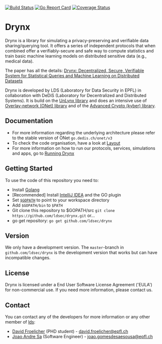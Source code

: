[![Build Status](https://travis-ci.org/ldsec/drynx.svg?branch=master)](https://travis-ci.org/ldsec/drynx) [![Go Report Card](https://goreportcard.com/badge/github.com/ldsec/drynx)](https://goreportcard.com/report/github.com/ldsec/drynx) [![Coverage Status](https://coveralls.io/repos/github/ldsec/drynx/badge.svg?branch=master)](https://coveralls.io/github/ldsec/drynx?branch=master)
# Drynx
Drynx is a library for simulating a privacy-preserving and verifiable data sharing/querying tool. It offers a series of independent protocols that when combined offer a verifiably-secure and safe way to compute statistics and train basic machine learning models on distributed sensitive data (e.g., medical data).

The paper has all the details: [Drynx: Decentralized, Secure, Verifiable System for Statistical Queries and Machine Learning on Distributed Datasets](https://arxiv.org/abs/1902.03785)

Drynx is developed by LDS (Laboratory for Data Security in EPFL) in collaboration with DeDiS (Laboratory for Decentralized and Distributed Systems). It is build on the [UnLynx library](https://github.com/ldsec/unlynx) and does an intensive use of [Overlay-network (ONet) library](https://go.dedis.ch/onet/v3) and of the [Advanced Crypto (kyber) library](https://go.dedis.ch/kyber/v3).

## Documentation

* For more information regarding the underlying architecture please refer to the stable version of ONet `go.dedis.ch/onet/v3`
* To check the code organisation, have a look at [Layout](https://github.com/ldsec/drynx/wiki/Layout)
* For more information on how to run our protocols, services, simulations and apps, go to [Running Drynx](https://github.com/ldsec/drynx/wiki/Running-Drynx)

## Getting Started

To use the code of this repository you need to:

- Install [Golang](https://golang.org/doc/install)
- [Recommended] Install [IntelliJ IDEA](https://www.jetbrains.com/idea/) and the GO plugin
- Set [`$GOPATH`](https://golang.org/doc/code.html#GOPATH) to point to your workspace directory
- Add `$GOPATH/bin` to `$PATH`
- Git clone this repository to $GOPATH/src `git clone https://github.com/ldsec/drynx.git` or...
- go get repository: `go get github.com/ldsec/drynx`

## Version

We only have a development version. The `master`-branch in `github.com/ldsec/drynx` is the development version that works but can have incompatible changes.

## License

Drynx is licensed under a End User Software License Agreement ('EULA') for non-commercial use. If you need more information, please contact us.

## Contact
You can contact any of the developers for more information or any other member of [lds](https://search.epfl.ch/?filter=unit&q=lds):

* [David Froelicher](https://github.com/froelich) (PHD student) - david.froelicher@epfl.ch
* [Joao Andre Sa](https://github.com/JoaoAndreSa) (Software Engineer) - joao.gomesdesaesousa@epfl.ch

